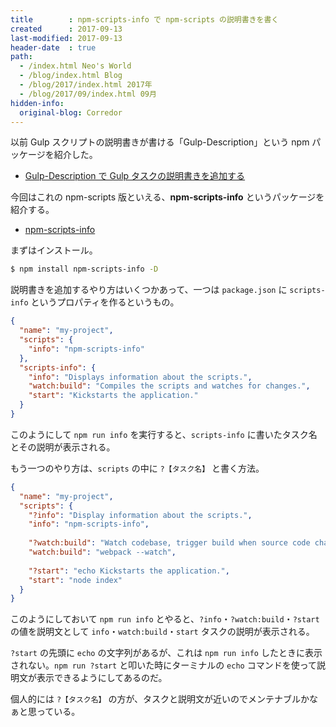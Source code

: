 ```yaml
---
title        : npm-scripts-info で npm-scripts の説明書きを書く
created      : 2017-09-13
last-modified: 2017-09-13
header-date  : true
path:
  - /index.html Neo's World
  - /blog/index.html Blog
  - /blog/2017/index.html 2017年
  - /blog/2017/09/index.html 09月
hidden-info:
  original-blog: Corredor
---
```


以前 Gulp スクリプトの説明書きが書ける「Gulp-Description」という npm パッケージを紹介した。

- [Gulp-Description で Gulp タスクの説明書きを追加する](/blog/2017/07/21-01.html)

今回はこれの npm-scripts 版といえる、**npm-scripts-info** というパッケージを紹介する。

- [npm-scripts-info](https://www.npmjs.com/package/npm-scripts-info)

まずはインストール。

```bash
$ npm install npm-scripts-info -D
```

説明書きを追加するやり方はいくつかあって、一つは `package.json` に `scripts-info` というプロパティを作るというもの。

```json
{
  "name": "my-project",
  "scripts": {
    "info": "npm-scripts-info"
  },
  "scripts-info": {
    "info": "Displays information about the scripts.",
    "watch:build": "Compiles the scripts and watches for changes.",
    "start": "Kickstarts the application."
  }
}
```

このようにして `npm run info` を実行すると、`scripts-info` に書いたタスク名とその説明が表示される。

もう一つのやり方は、`scripts` の中に `?【タスク名】` と書く方法。

```json
{
  "name": "my-project",
  "scripts": {
    "?info": "Display information about the scripts.",
    "info": "npm-scripts-info",
    
    "?watch:build": "Watch codebase, trigger build when source code changes",
    "watch:build": "webpack --watch",
    
    "?start": "echo Kickstarts the application.",
    "start": "node index"
  }
}
```

このようにしておいて `npm run info` とやると、`?info`・`?watch:build`・`?start` の値を説明文として `info`・`watch:build`・`start` タスクの説明が表示される。

`?start` の先頭に `echo` の文字列があるが、これは `npm run info` したときに表示されない。`npm run ?start` と叩いた時にターミナルの `echo` コマンドを使って説明文が表示できるようにしてあるのだ。

個人的には `?【タスク名】` の方が、タスクと説明文が近いのでメンテナブルかなぁと思っている。
